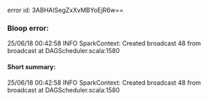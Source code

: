 error id: 3ABHAISegZxXvMBYoEjR6w==
### Bloop error:

25/06/18 00:42:58 INFO SparkContext: Created broadcast 48 from broadcast at DAGScheduler.scala:1580
#### Short summary: 

25/06/18 00:42:58 INFO SparkContext: Created broadcast 48 from broadcast at DAGScheduler.scala:1580
